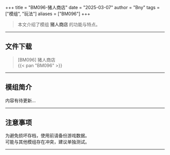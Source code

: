 +++
title = "BM096-猪人商店"
date = "2025-03-07"
author = "Bny"
tags = ["模组", "玩法"]
aliases = ["BM096"]
+++

> 本文介绍了模组 **猪人商店** 的功能与特点。

---

## 文件下载

> [BM096] 猪人商店  
{{< pan "BM096" >}}  

---

## 模组简介

>  
内容有待更新...  

---

## 注意事项

>  
为避免损坏存档，使用前请备份游戏数据。  
可能与其他模组存在冲突，建议单独测试。  

---

